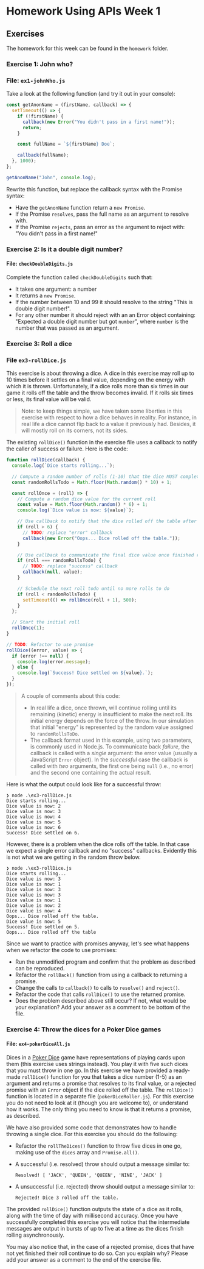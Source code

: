 # Homework Using APIs Week 1

## Exercises

The homework for this week can be found in the `homework` folder.

### Exercise 1: John who?

### File: `ex1-johnWho.js`

Take a look at the following function (and try it out in your console):

```js
const getAnonName = (firstName, callback) => {
  setTimeout(() => {
    if (!firstName) {
      callback(new Error("You didn't pass in a first name!"));
      return;
    }

    const fullName = `${firstName} Doe`;

    callback(fullName);
  }, 1000);
};

getAnonName("John", console.log);
```

Rewrite this function, but replace the callback syntax with the Promise syntax:

- Have the `getAnonName` function return a `new Promise`.
- If the Promise `resolves`, pass the full name as an argument to resolve with.
- If the Promise `rejects`, pass an error as the argument to reject with: "You didn't pass in a first name!"

### Exercise 2: Is it a double digit number?

#### File: `checkDoubleDigits.js`

Complete the function called `checkDoubleDigits` such that:

- It takes one argument: a number
- It returns a `new Promise`.
- If the number between 10 and 99 it should resolve to the string "This is double digit number!".
- For any other number it should reject with an an Error object containing: "Expected a double digit number but got `number`", where `number` is the number that was passed as an argument.

### Exercise 3: Roll a dice

### File `ex3-rollDice.js`

This exercise is about throwing a dice. A dice in this exercise may roll up to 10 times before it settles on a final value, depending on the energy with which it is thrown. Unfortunately, if a dice rolls more than six times in our game it rolls off the table and the throw becomes invalid. If it rolls six times or less, its final value will be valid.

> Note: to keep things simple, we have taken some liberties in this exercise with respect to how a dice behaves in reality. For instance, in real life a dice cannot flip back to a value it previously had. Besides, it will mostly roll on its corners, not its sides.

The existing `rollDice()` function in the exercise file uses a callback to notify the caller of success or failure. Here is the code:

```js
function rollDice(callback) {
  console.log(`Dice starts rolling...`);

  // Compute a random number of rolls (1-10) that the dice MUST complete
  const randomRollsTodo = Math.floor(Math.random() * 10) + 1;

  const rollOnce = (roll) => {
    // Compute a random dice value for the current roll
    const value = Math.floor(Math.random() * 6) + 1;
    console.log(`Dice value is now: ${value}`);

    // Use callback to notify that the dice rolled off the table after 6 rolls
    if (roll > 6) {
      // TODO: replace "error" callback
      callback(new Error("Oops... Dice rolled off the table."));
    }

    // Use callback to communicate the final dice value once finished rolling
    if (roll === randomRollsTodo) {
      // TODO: replace "success" callback
      callback(null, value);
    }

    // Schedule the next roll todo until no more rolls to do
    if (roll < randomRollsTodo) {
      setTimeout(() => rollOnce(roll + 1), 500);
    }
  };

  // Start the initial roll
  rollOnce(1);
}

// TODO: Refactor to use promise
rollDice((error, value) => {
  if (error !== null) {
    console.log(error.message);
  } else {
    console.log(`Success! Dice settled on ${value}.`);
  }
});
```

> A couple of comments about this code:
>
> - In real life a dice, once thrown, will continue rolling until its remaining (kinetic) energy is insufficient to make the next roll. Its initial energy depends on the force of the throw. In our simulation that initial "energy" is represented by the random value assigned to `randomRollsToDo`.
> - The callback format used in this example, using two parameters, is commonly used in Node.js. To communicate back _failure_, the callback is called with a _single_ argument: the error value (usually a JavaScript `Error` object). In the _successful_ case the callback is called with _two_ arguments, the first one being `null` (i.e., no error) and the second one containing the actual result.

Here is what the output could look like for a successful throw:

```text
❯ node .\ex3-rollDice.js
Dice starts rolling...
Dice value is now: 2
Dice value is now: 3
Dice value is now: 4
Dice value is now: 5
Dice value is now: 6
Success! Dice settled on 6.
```

However, there is a problem when the dice rolls off the table. In that case we expect a single error callback and no "success" callbacks. Evidently this is not what we are getting in the random throw below.

```text
❯ node .\ex3-rollDice.js
Dice starts rolling...
Dice value is now: 3
Dice value is now: 1
Dice value is now: 3
Dice value is now: 3
Dice value is now: 1
Dice value is now: 2
Dice value is now: 4
Oops... Dice rolled off the table.
Dice value is now: 5
Success! Dice settled on 5.
Oops... Dice rolled off the table
```

Since we want to practice with promises anyway, let's see what happens when we refactor the code to use promises:

- Run the unmodified program and confirm that the problem as described can be reproduced.
- Refactor the `rollBack()` function from using a callback to returning a promise.
- Change the calls to `callback()` to calls to `resolve()` and `reject()`.
- Refactor the code that calls `rollDice()` to use the returned promise.
- Does the problem described above still occur? If not, what would be your explanation? Add your answer as a comment to be bottom of the file.

### Exercise 4: Throw the dices for a Poker Dice games

#### File: `ex4-pokerDiceAll.js`

Dices in a [Poker Dice](https://en.wikipedia.org/wiki/Poker_dice) game have representations of playing cards upon them (this exercise uses strings instead). You play it with five such dices that you must throw in one go. In this exercise we have provided a ready-made `rollDice()` function for you that takes a dice number (1-5) as an argument and returns a promise that resolves to its final value, or a rejected promise with an `Error` object if the dice rolled off the table. The `rollDice()` function is located in a separate file (`pokerDiceRoller.js`). For this exercise you do not need to look at it (though you are welcome to), or understand how it works. The only thing you need to know is that it returns a promise, as described.

We have also provided some code that demonstrates how to handle throwing a single dice. For this exercise you should do the following:

- Refactor the `rollTheDices()` function to throw five dices in one go, making use of the `dices` array and `Promise.all()`.
- A successful (i.e. resolved) throw should output a message similar to:

  ```text
  Resolved! [ 'JACK', 'QUEEN', 'QUEEN', 'NINE', 'JACK' ]
  ```

- A unsuccessful (i.e. rejected) throw should output a message similar to:

  ```text
  Rejected! Dice 3 rolled off the table.
  ```

The provided `rollDice()` function outputs the state of a dice as it rolls, along with the time of day with millisecond accuracy. Once you have successfully completed this exercise you will notice that the intermediate messages are output in bursts of up to five at a time as the dices finish rolling asynchronously.

You may also notice that, in the case of a rejected promise, dices that have not yet finished their roll continue to do so. Can you explain why? Please add your answer as a comment to the end of the exercise file.
